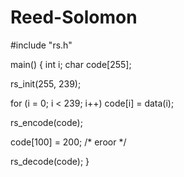 # Reed-Solomon

#include "rs.h"

main()
{
  int i;
  char code[255];

  rs_init(255, 239);

  for (i = 0; i < 239; i++) code[i] = data(i);

  rs_encode(code);

  code[100] = 200; /* eroor */

  rs_decode(code);
} 
